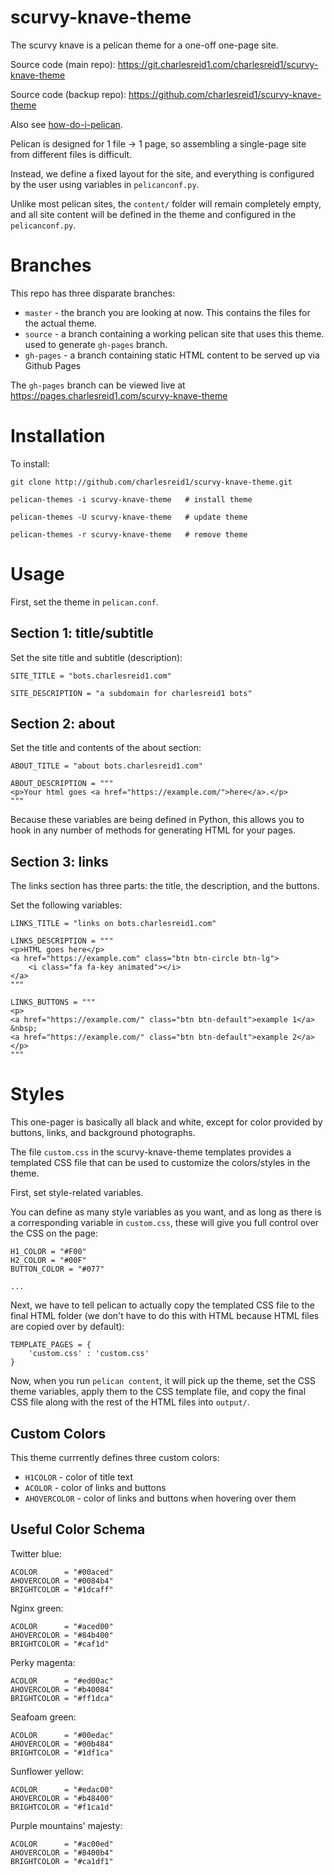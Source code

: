 # scurvy-knave-theme

The scurvy knave is a pelican theme for a one-off one-page site.

Source code (main repo): https://git.charlesreid1.com/charlesreid1/scurvy-knave-theme

Source code (backup repo): https://github.com/charlesreid1/scurvy-knave-theme

Also see [how-do-i-pelican](https://pages.charlesreid1.com/how-do-i-pelican).

Pelican is designed for 1 file -> 1 page, 
so assembling a single-page site from 
different files is difficult.

Instead, we define a fixed layout for the site,
and everything is configured by the user using
variables in `pelicanconf.py`.

Unlike most pelican sites, the `content/` folder 
will remain completely empty, and all site
content will be defined in the theme 
and configured in the `pelicanconf.py`.

# Branches

This repo has three disparate branches:

* `master` - the branch you are looking at now. This contains the files for the actual theme.
* `source` - a branch containing a working pelican site that uses this theme. used to generate `gh-pages` branch.
* `gh-pages` - a branch containing static HTML content to be served up via Github Pages

The `gh-pages` branch can be viewed live at 
<https://pages.charlesreid1.com/scurvy-knave-theme>

# Installation

To install:

```
git clone http://github.com/charlesreid1/scurvy-knave-theme.git

pelican-themes -i scurvy-knave-theme   # install theme

pelican-themes -U scurvy-knave-theme   # update theme

pelican-themes -r scurvy-knave-theme   # remove theme
```

# Usage

First, set the theme in `pelican.conf`.

## Section 1: title/subtitle

Set the site title and subtitle (description):

```
SITE_TITLE = "bots.charlesreid1.com"

SITE_DESCRIPTION = "a subdomain for charlesreid1 bots"
```

## Section 2: about

Set the title and contents of the about section:

```
ABOUT_TITLE = "about bots.charlesreid1.com"

ABOUT_DESCRIPTION = """
<p>Your html goes <a href="https://example.com/">here</a>.</p>
"""
```

Because these variables are being defined in Python,
this allows you to hook in any number of methods for 
generating HTML for your pages.

## Section 3: links

The links section has three parts: 
the title, the description, and the buttons.

Set the following variables:

```
LINKS_TITLE = "links on bots.charlesreid1.com"

LINKS_DESCRIPTION = """
<p>HTML goes here</p>
<a href="https://example.com" class="btn btn-circle btn-lg">
    <i class="fa fa-key animated"></i>     
</a>
"""

LINKS_BUTTONS = """
<p>
<a href="https://example.com/" class="btn btn-default">example 1</a>
&nbsp;
<a href="https://example.com/" class="btn btn-default">example 2</a>
</p>
"""
```

# Styles

This one-pager is basically all black and white,
except for color provided by buttons, links, and
background photographs.

The file `custom.css` in the scurvy-knave-theme templates
provides a templated CSS file that can be used to 
customize the colors/styles in the theme.

First, set style-related variables.

You can define as many style variables as you want, 
and as long as there is a corresponding variable 
in `custom.css`, these will give you full control
over the CSS on the page:

```
H1_COLOR = "#F00"
H2_COLOR = "#00F"
BUTTON_COLOR = "#077"

...

```

Next, we have to tell pelican to actually copy
the templated CSS file to the final HTML folder
(we don't have to do this with HTML because 
HTML files are copied over by default):

```
TEMPLATE_PAGES = {
    'custom.css' : 'custom.css'
}
```

Now, when you run `pelican content`, it will 
pick up the theme, set the CSS theme variables,
apply them to the CSS template file, and copy
the final CSS file along with the rest of the 
HTML files into `output/`.



## Custom Colors

This theme currrently defines three custom colors:

* `H1COLOR` - color of title text
* `ACOLOR` - color of links and buttons
* `AHOVERCOLOR` - color of links and buttons when hovering over them

## Useful Color Schema

Twitter blue:

```
ACOLOR      = "#00aced"
AHOVERCOLOR = "#0084b4"
BRIGHTCOLOR = "#1dcaff"
```

Nginx green:

```
ACOLOR      = "#aced00"
AHOVERCOLOR = "#84b400"
BRIGHTCOLOR = "#caf1d"
```

Perky magenta:

```
ACOLOR      = "#ed00ac"
AHOVERCOLOR = "#b40084"
BRIGHTCOLOR = "#ff1dca"
```

Seafoam green:

```
ACOLOR      = "#00edac"
AHOVERCOLOR = "#00b484"
BRIGHTCOLOR = "#1df1ca"
```

Sunflower yellow:

```
ACOLOR      = "#edac00"
AHOVERCOLOR = "#b48400"
BRIGHTCOLOR = "#f1ca1d"
```

Purple mountains' majesty:

```
ACOLOR      = "#ac00ed"
AHOVERCOLOR = "#8400b4"
BRIGHTCOLOR = "#ca1df1"
```


